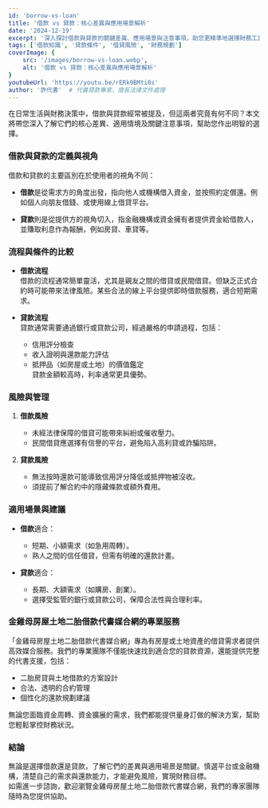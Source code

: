 ```yaml
---
id: 'borrow-vs-loan'
title: '借款 vs 貸款：核心差異與應用場景解析'
date: '2024-12-19'
excerpt: '深入探討借款與貸款的關鍵差異、應用場景與注意事項，助您更精準地選擇財務工具，並避開常見陷阱。'
tags: ['借款知識', '貸款條件', '借貸風險', '財務規劃']
coverImage: {
    src: '/images/borrow-vs-loan.webp',
    alt: '借款 vs 貸款：核心差異與應用場景解析'
}
youtubeUrl: 'https://youtu.be/rERk9BMti0s'
author: '許代書'  # 代書貸款專家，擅長法律文件處理
---
```


在日常生活與財務決策中，借款與貸款經常被提及，但這兩者究竟有何不同？本文將帶您深入了解它們的核心差異、適用情境及關鍵注意事項，幫助您作出明智的選擇。

### 借款與貸款的定義與視角

借款和貸款的主要區別在於使用者的視角不同：  

- **借款**是從需求方的角度出發，指向他人或機構借入資金，並按照約定償還。例如個人向朋友借錢、或使用線上借貸平台。  

- **貸款**則是從提供方的視角切入，指金融機構或資金擁有者提供資金給借款人，並賺取利息作為報酬，例如房貸、車貸等。

### 流程與條件的比較

- **借款流程**  
  借款的流程通常簡單靈活，尤其是親友之間的借貸或民間借貸。但缺乏正式合約時可能帶來法律風險。某些合法的線上平台提供即時借款服務，適合短期需求。

- **貸款流程**  
  貸款通常需要通過銀行或貸款公司，經過嚴格的申請過程，包括：  
  - 信用評分檢查  
  - 收入證明與還款能力評估  
  - 抵押品（如房屋或土地）的價值鑑定  
  貸款金額較高時，利率通常更具優勢。

### 風險與管理

1. **借款風險**  
   - 未經法律保障的借貸可能帶來糾紛或催收壓力。  
   - 民間借貸應選擇有信譽的平台，避免陷入高利貸或詐騙陷阱。

2. **貸款風險**  
   - 無法按時還款可能導致信用評分降低或抵押物被沒收。  
   - 須提前了解合約中的隱藏條款或額外費用。

### 適用場景與建議

- **借款**適合：  
  - 短期、小額需求（如急用周轉）。  
  - 熟人之間的信任借貸，但需有明確的還款計畫。

- **貸款**適合：  
  - 長期、大額需求（如購房、創業）。  
  - 選擇受監管的銀行或貸款公司，保障合法性與合理利率。

### 金雞母房屋土地二胎借款代書媒合網的專業服務

「金雞母房屋土地二胎借款代書媒合網」專為有房屋或土地資產的借貸需求者提供高效媒合服務。我們的專業團隊不僅能快速找到適合您的貸款資源，還能提供完整的代書支援，包括：  

- 二胎房貸與土地借款的方案設計  
- 合法、透明的合約管理  
- 個性化的還款規劃建議  

無論您面臨資金周轉、資金擴展的需求，我們都能提供量身訂做的解決方案，幫助您輕鬆掌控財務狀況。

### 結論

無論是選擇借款還是貸款，了解它們的差異與適用場景是關鍵。慎選平台或金融機構，清楚自己的需求與還款能力，才能避免風險，實現財務目標。  
如需進一步諮詢，歡迎瀏覽金雞母房屋土地二胎借款代書媒合網，我們的專家團隊隨時為您提供協助。
